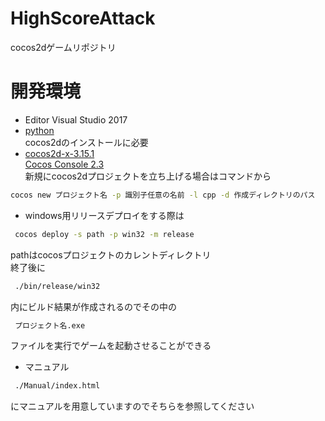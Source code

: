 # HighScoreAttack
cocos2dゲームリポジトリ  

# 開発環境
* Editor Visual Studio 2017
* [python](https://www.python.org/downloads/)  
cocos2dのインストールに必要　
* [cocos2d-x-3.15.1  
Cocos Console 2.3](https://cocos2d-x.org/download)  
新規にcocos2dプロジェクトを立ち上げる場合はコマンドから  
```bash
cocos new プロジェクト名 -p 識別子任意の名前 -l cpp -d 作成ディレクトリのパス
```  

* windows用リリースデプロイをする際は
```bash
 cocos deploy -s path -p win32 -m release  
```  
pathはcocosプロジェクトのカレントディレクトリ  
終了後に
```bash
 ./bin/release/win32  
```  
内にビルド結果が作成されるのでその中の  
```bash
 プロジェクト名.exe  
```  
ファイルを実行でゲームを起動させることができる  

* マニュアル
```bash
 ./Manual/index.html  
```  
にマニュアルを用意していますのでそちらを参照してください
